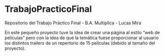 # TrabajoPracticoFinal
Repositorio del Trabajo Práctico Final - B.A. Multiplica - Lucas Mira

En este pequeño proyecto tuve la idea de crear una página al estilo “web de películas” pero con la idea de que la temática fuese proporcionar al usuario los distintos trailers de un repertorio de 15 películas (debido al tamaño del proyecto).
